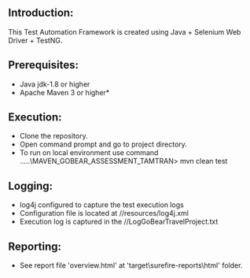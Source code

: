 Introduction: 
---------------
This Test Automation Framework is created using Java + Selenium Web Driver + TestNG. 

Prerequisites:
---------------
*	Java jdk-1.8 or higher
*	Apache Maven 3 or higher*	

Execution:
---------------
*	Clone the repository.
*	Open command prompt and go to project directory.
*	To run on local environment use command .....\MAVEN_GOBEAR_ASSESSMENT_TAMTRAN> mvn clean test

Logging:
---------------
*	log4j configured to capture the test execution logs
*	Configuration file is located at //resources/log4j.xml
*	Execution log is captured in the //LogGoBearTravelProject.txt

Reporting:
---------------
*  See report file 'overview.html' at 'target\surefire-reports\html' folder. 